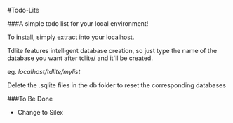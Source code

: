 #Todo-Lite

###A simple todo list for your local environment!


To install, simply extract into your localhost.

Tdlite features intelligent database creation, so just type the name of the database you want after tdlite/ and it'll be created.

eg. *localhost/tdlite/mylist*

Delete the .sqlite files in the db folder to reset the corresponding databases


###To Be Done

* Change to Silex